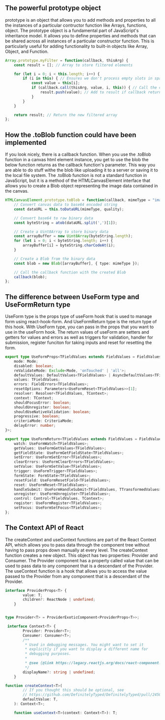 ## The powerful prototype object
prototype is an object that allows you to add methods and properties to all the instances of a particular contructor function like Arrays, functions, object. The prototype object is a fundamental part of JavaScript's inheritance model. It allows you to define properties and methods that can be shared across all instances of a particular constructor function. This is particularly useful for adding functionality to built-in objects like Array, Object, and Function.

```typescript
Array.prototype.myFilter = function(callback, thisArg) {
    const result = []; // Array to store filtered elements

    for (let i = 0; i < this.length; i++) {
        if (i in this) { // Ensures we don't process empty slots in sparse arrays
            const value = this[i];
            if (callback.call(thisArg, value, i, this)) { // Call the callback with (value, index, array)
                result.push(value); // Add to result if callback returns true
            }
        }
    }

    return result; // Return the new filtered array
};

```
## How the .toBlob function could have been implemented

If you look nicely, there is a callback function. When you use the .toBlob function in a canvas html element instance, you get to use the blob the below function returns as the callback function's parameter. This way you are able to do stuff withe the blob like uploading it to a server or saving it to the local file system. The .toBlob function is not a standard function in JavaScript, but it is a method of the HTMLCanvasElement interface that allows you to create a Blob object representing the image data contained in the canvas.

```typescript
HTMLCanvasElement.prototype.toBlob = function(callback, mimeType = "image/png", quality) {
    // Convert canvas data to base64 encoded string
    const dataURL = this.toDataURL(mimeType, quality);

    // Convert base64 to raw binary data
    const byteString = atob(dataURL.split(',')[1]);

    // Create a Uint8Array to store binary data
    const arrayBuffer = new Uint8Array(byteString.length);
    for (let i = 0; i < byteString.length; i++) {
        arrayBuffer[i] = byteString.charCodeAt(i);
    }

    // Create a Blob from the binary data
    const blob = new Blob([arrayBuffer], { type: mimeType });

    // Call the callback function with the created Blob
    callback(blob);
};
```
## The difference between UseForm type and UseFormReturn type

UseForm type is the props type of useForm hook that is used to manage form using react-hook-form. And UseFormReturn type is the return type of this hook. With UseForm type, you can pass in the props that you want to use in the useForm hook. The return values of useForm are setters and getters for values and errors as well as triggers for validation, handler for submission, register funciton for taking inputs and reset for resetting the form.

```typescript
export type UseFormProps<TFieldValues extends FieldValues = FieldValues, TContext = any> = Partial<{
    mode: Mode;
    disabled: boolean;
    reValidateMode: Exclude<Mode, 'onTouched' | 'all'>;
    defaultValues: DefaultValues<TFieldValues> | AsyncDefaultValues<TFieldValues>;
    values: TFieldValues;
    errors: FieldErrors<TFieldValues>;
    resetOptions: Parameters<UseFormReset<TFieldValues>>[1];
    resolver: Resolver<TFieldValues, TContext>;
    context: TContext;
    shouldFocusError: boolean;
    shouldUnregister: boolean;
    shouldUseNativeValidation: boolean;
    progressive: boolean;
    criteriaMode: CriteriaMode;
    delayError: number;
}>;
```
```typescript
export type UseFormReturn<TFieldValues extends FieldValues = FieldValues, TContext = any, TTransformedValues extends FieldValues | undefined = undefined> = {
    watch: UseFormWatch<TFieldValues>;
    getValues: UseFormGetValues<TFieldValues>;
    getFieldState: UseFormGetFieldState<TFieldValues>;
    setError: UseFormSetError<TFieldValues>;
    clearErrors: UseFormClearErrors<TFieldValues>;
    setValue: UseFormSetValue<TFieldValues>;
    trigger: UseFormTrigger<TFieldValues>;
    formState: FormState<TFieldValues>;
    resetField: UseFormResetField<TFieldValues>;
    reset: UseFormReset<TFieldValues>;
    handleSubmit: UseFormHandleSubmit<TFieldValues, TTransformedValues>;
    unregister: UseFormUnregister<TFieldValues>;
    control: Control<TFieldValues, TContext>;
    register: UseFormRegister<TFieldValues>;
    setFocus: UseFormSetFocus<TFieldValues>;
};
```

## The Context API of React

The createContext and useContext functions are part of the React Context API, which allows you to pass data through the component tree without having to pass props down manually at every level. The createContext function creates a new object. This object has two properties: Provider and Consumer. The Provider component has a property called value that can be used to pass data to any component that is a descendant of the Provider. The useContext function is a hook that allows you to access the value passed to the Provider from any component that is a descendant of the Provider.

```typescript
interface ProviderProps<T> {
        value: T;
        children?: ReactNode | undefined;
    }
```
```typescript

type Provider<T> = ProviderExoticComponent<ProviderProps<T>>;

 interface Context<T> {
        Provider: Provider<T>;
        Consumer: Consumer<T>;
        /**
         * Used in debugging messages. You might want to set it
         * explicitly if you want to display a different name for
         * debugging purposes.
         *
         * @see {@link https://legacy.reactjs.org/docs/react-component.html#displayname Legacy React Docs}
         */
        displayName?: string | undefined;
    }
```
```typescript
function createContext<T>(
        // If you thought this should be optional, see
        // https://github.com/DefinitelyTyped/DefinitelyTyped/pull/24509#issuecomment-382213106
        defaultValue: T,
    ): Context<T>;

    function useContext<T>(context: Context<T>): T;
```